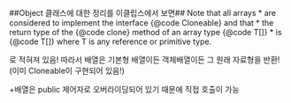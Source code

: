 ##Object 클래스에 대한 정리를 이클립스에서 보면##
Note that all arrays
     * are considered to implement the interface {@code Cloneable} and that
     * the return type of the {@code clone} method of an array type {@code T[]}
     * is {@code T[]} where T is any reference or primitive type.

로 적혀져 있음! 따라서 배열은 기본형 배열이든 객체배열이든 그 원래 자료형을 반환!(이미 Cloneable이 구현되어 있음!)

+배열은 public 제어자로 오버라이딩되어 있기 때문에 직접 호출이 가능
